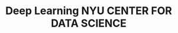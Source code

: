 ---
title: Deep Learning NYU CENTER FOR DATA SCIENCE
tags: [Deep Learning,NLP,Tutorials, Lectures,Speech Recognition,Computer Vision]
style: fill
color: primary
description: This course concerns the latest techniques in deep learning and representation learning,focusing on supervised and unsupervised deep learning, embedding methods, metric learning, convolutional and recurrent nets, with applications to computer vision, natural language understanding, and speech recognition.
external_url: https://atcold.github.io/pytorch-Deep-Learning/

---
